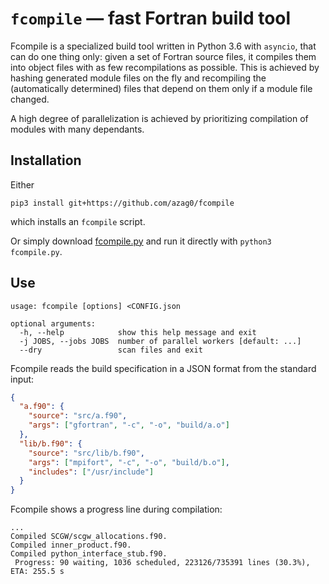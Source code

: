 # `fcompile` — fast Fortran build tool

Fcompile is a specialized build tool written in Python 3.6 with `asyncio`, that can do one thing only: given a set of Fortran source files, it compiles them into object files with as few recompilations as possible. This is achieved by hashing generated module files on the fly and recompiling the (automatically determined) files that depend on them only if a module file changed.

A high degree of parallelization is achieved by prioritizing compilation of modules with many dependants.

## Installation

Either

```
pip3 install git+https://github.com/azag0/fcompile
```

which installs an `fcompile` script.

Or simply download [fcompile.py](https://raw.githubusercontent.com/azag0/fcompile/master/fcompile/fcompile.py) and run it directly with `python3 fcompile.py`.

## Use

```
usage: fcompile [options] <CONFIG.json

optional arguments:
  -h, --help            show this help message and exit
  -j JOBS, --jobs JOBS  number of parallel workers [default: ...]
  --dry                 scan files and exit
```

Fcompile reads the build specification in a JSON format from the standard input:

```json
{
  "a.f90": {
    "source": "src/a.f90",
    "args": ["gfortran", "-c", "-o", "build/a.o"]
  },
  "lib/b.f90": {
    "source": "src/lib/b.f90",
    "args": ["mpifort", "-c", "-o", "build/b.o"],
    "includes": ["/usr/include"]
  }
}
```

Fcompile shows a progress line during compilation:

```
...
Compiled SCGW/scgw_allocations.f90.
Compiled inner_product.f90.
Compiled python_interface_stub.f90.
 Progress: 90 waiting, 1036 scheduled, 223126/735391 lines (30.3%), ETA: 255.5 s
```
